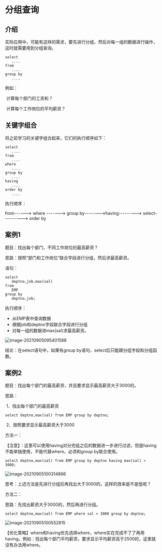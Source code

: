 # 分组查询

## 介绍

实际应用中，可能有这样的需求，要先进行分组，然后对每一组的数据进行操作，这时就需要用到分组查询。

```
select
   ....
from
   ....
group by
   ....
```

例如：

​	计算每个部门的工资和？

​	计算每个工作岗位的平均薪资？

## 关键字组合

将之前学习的关键字组合起来，它们的执行顺序如下：

```
select
   ....
from
   ....
where
   ....
group by
   ....
having
   ....
order by
   ....
```

执行顺序：

from------> where ------->  group by-------->having---------> select----------> order by

## 案例1

题目：找出每个部门，不同工作岗位的最高薪资？

思路：按照“部门和工作岗位”联合字段进行分组，然后求最高薪资。

语句：

```
select
   deptno,job,max(sal)
from
   EMP
group by
   deptno,job;
```

执行顺序：

- 从EMP表中查询数据
- 根据job和deptno字段联合字段进行分组
- 对每一组的数据进max(sal)求最高薪资。

![image-20210905095401588](https://github.com/kuangdi1992/Interview-knowledge/blob/master/Picture/MySQL/image-20210905095401588.png)

结论：在select语句中，如果有group by语句，select后只能跟分组字段和分组函数。

## 案例2

题目：找出每个部门的最高薪资，并且要求显示最高薪资大于3000的。

思路：

​		1、找出每个部门的最高薪资

```
select deptno,max(sal) from EMP group by deptno;
```

​		2、按照要求显示最高薪资大于3000

方法一：

【注意】：这里可以使用having对分完组之后的数据进一步进行过滤，但是having不能单独使用，不能代替where，必须和group by联合使用。

```
select deptno,max(sal) from EMP group by deptno having max(sal) > 3000;
```

![image-20210905100314866](https://github.com/kuangdi1992/Interview-knowledge/blob/master/Picture/MySQL/image-20210905100314866.png)

思考：上述方法是先进行分组后再找出大于3000的，这样的效率是不是低呢？

方法二：

思路：先找出薪资大于3000的，然后再进行分组。

```
select deptno,max(sal) from EMP where sal > 3000 group by deptno;
```

![image-20210905100552815](https://github.com/kuangdi1992/Interview-knowledge/blob/master/Picture/MySQL/image-20210905100552815.png)

【优化策略】where和having优先选择where，where实在完成不了了再用having。例如：找出每个部门平均薪资，要求显示平均薪资高于2500的，这里就没有办法用where。